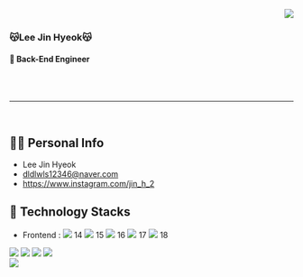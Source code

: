 
  
  <img align="right" src="https://github-readme-stats.vercel.app/api?username=ljh042800&show_icons=true&theme=buefy"/><br>
  ### 😽Lee Jin Hyeok😽
  #### __🌱 Back-End Engineer__
  <br>
  <br>
  
  ---
 <br>
   
## 🙋‍♂️ Personal Info
- Lee Jin Hyeok
- dldlwls12346@naver.com
- https://www.instagram.com/jin_h_2
  
## 🔨 Technology Stacks
- Frontend : <span><img src="https://img.shields.io/badge/HTML-e34f26?style=flat&logo=html5&logoColor=white"/></span>
14
<span><img src="https://img.shields.io/badge/CSS-1572b6?style=flat&logo=css3&logoColor=white"/></span>
15
<span><img src="https://img.shields.io/badge/JavaScript-dbab09?style=flat&logo=javascript&logoColor=white"/></span>
16
<span><img src="https://img.shields.io/badge/jQuery-0769ad?style=flat&logo=jquery&logoColor=white"/></span>
17
<span><img src="https://img.shields.io/badge/Bootstrap-7952B3?style=flat&logo=next-dot-js&logoColor=white"/></span>
18












<img src="https://img.shields.io/badge/Java-6DB33F?style=flat-square&logo=Java&logoColor=white"/> <img src="https://img.shields.io/badge/Spring Boot-6DB33F?style=flat-square&logo=SpringBoot&logoColor=white"/> <img src="https://img.shields.io/badge/SQL-4479A1?style=flat-square&logo=MySQL&logoColor=white"/> <img src="https://img.shields.io/badge/Oracle-003545?style=flat-square&logo=Oracle&logoColor=white"/>  
<img src="https://img.shields.io/badge/Figma-F24E1E?style=flat-square&logo=Figma&logoColor=white"/>
  
